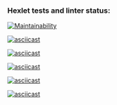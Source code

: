 ### Hexlet tests and linter status:
[![Maintainability](https://api.codeclimate.com/v1/badges/9b0970d42f7986ce0445/maintainability)](https://codeclimate.com/github/G-Man666/php-project-45/maintainability)

[![asciicast](https://asciinema.org/a/iNWvBe3dDDjhZztJXnazzfbqF.svg)](https://asciinema.org/a/iNWvBe3dDDjhZztJXnazzfbqF)

[![asciicast](https://asciinema.org/a/RgJDCfScntonYcOhqU9kFJiPo.svg)](https://asciinema.org/a/RgJDCfScntonYcOhqU9kFJiPo)

[![asciicast](https://asciinema.org/a/OoEYhDaZhg3CaxitFkLOKjgbn.svg)](https://asciinema.org/a/OoEYhDaZhg3CaxitFkLOKjgbn)

[![asciicast](https://asciinema.org/a/QUBHtwPHRxwEkJUxlB8dQWgqa.svg)](https://asciinema.org/a/QUBHtwPHRxwEkJUxlB8dQWgqa)

[![asciicast](https://asciinema.org/a/D9JREcGPAch4bJ1eSuLoOISp5.svg)](https://asciinema.org/a/D9JREcGPAch4bJ1eSuLoOISp5)

